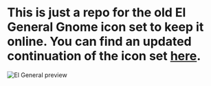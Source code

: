 <h1>This is just a repo for the old El General Gnome icon set to keep it online. You can find an updated continuation of the icon set <a href=https://www.gnome-look.org/p/1137421/>here</a>.</h1>

![El General preview](http://i.imgur.com/MtFu8gN.png)

